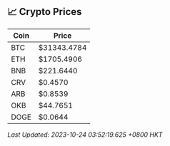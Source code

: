 ## 📈 Crypto Prices

| Coin | Price |
| ---- | ----- |
| BTC | $31343.4784 |
| ETH | $1705.4906 |
| BNB | $221.6440 |
| CRV | $0.4570 |
| ARB | $0.8539 |
| OKB | $44.7651 |
| DOGE | $0.0644 |

_Last Updated: 2023-10-24 03:52:19.625 +0800 HKT_